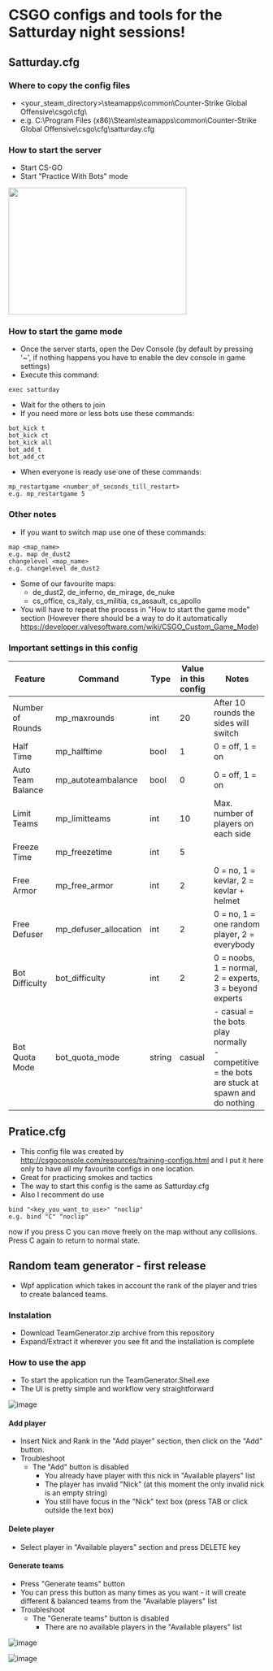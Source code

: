 # CSGO configs and tools for the Satturday night sessions!

## Satturday.cfg

### Where to copy the config files
- <your_steam_directory>\steamapps\common\Counter-Strike Global Offensive\csgo\cfg\
- e.g. C:\Program Files (x86)\Steam\steamapps\common\Counter-Strike Global Offensive\csgo\cfg\satturday.cfg

### How to start the server
- Start CS-GO
- Start "Practice With Bots" mode

<img src="https://user-images.githubusercontent.com/9948892/116783310-56024780-aa8e-11eb-9b6a-00cd77c648f4.png" width="350" height="250">

### How to start the game mode
- Once the server starts, open the Dev Console (by default by pressing '~', if nothing happens you have to enable the dev console in game settings)
- Execute this command:

```
exec satturday
```

- Wait for the others to join
- If you need more or less bots use these commands:

```
bot_kick t
bot_kick ct
bot_kick all
bot_add_t
bot_add_ct
```

- When everyone is ready use one of these commands:

```
mp_restartgame <number_of_seconds_till_restart>
e.g. mp_restartgame 5
```

### Other notes
- If you want to switch map use one of these commands:

```
map <map_name>
e.g. map de_dust2
changelevel <map_name>
e.g. changelevel de_dust2
```
- Some of our favourite maps:
  - de_dust2, de_inferno, de_mirage, de_nuke
  - cs_office, cs_italy, cs_militia, cs_assault, cs_apollo
- You will have to repeat the process in "How to start the game mode" section (However there should be a way to do it automatically https://developer.valvesoftware.com/wiki/CSGO_Custom_Game_Mode)

### Important settings in this config

Feature | Command | Type | Value in this config | Notes
--- | --- | --- | --- | ---
Number of Rounds | mp_maxrounds | int | 20 | After 10 rounds the sides will switch
Half Time | mp_halftime | bool | 1 | 0 = off, 1 = on
Auto Team Balance | mp_autoteambalance | bool | 0 | 0 = off, 1 =  on
Limit Teams | mp_limitteams | int | 10 | Max. number of players on each side
Freeze Time | mp_freezetime | int | 5 |
Free Armor | mp_free_armor | int | 2 | 0 = no, 1 = kevlar, 2 = kevlar + helmet
Free Defuser | mp_defuser_allocation | int | 2 | 0 = no, 1 = one random player, 2 = everybody
Bot Difficulty | bot_difficulty | int | 2 | 0 = noobs, 1 = normal, 2 = experts, 3 = beyond experts
Bot Quota Mode | bot_quota_mode | string | casual | - casual = the bots play normally <br> - competitive = the bots are stuck at spawn and do nothing

## Pratice.cfg
- This config file was created by http://csgoconsole.com/resources/training-configs.html and I put it here only to have all my favourite configs in one location.
- Great for practicing smokes and tactics
- The way to start this config is the same as Satturday.cfg
- Also I recomment do use

```
bind "<key_you_want_to_use>" "noclip" 
e.g. bind "C" "noclip"
```
now if you press C you can move freely on the map without any collisions. Press C again to return to normal state.

## Random team generator - first release
- Wpf application which takes in account the rank of the player and tries to create balanced teams.

### Instalation
- Download TeamGenerator.zip archive from this repository
- Expand/Extract it wherever you see fit and the installation is complete

### How to use the app
- To start the application run the TeamGenerator.Shell.exe
- The UI is pretty simple and workflow very straightforward


![image](https://user-images.githubusercontent.com/9948892/124349762-220fe380-dbf1-11eb-9af6-4d88057d20ba.png)

#### Add player
- Insert Nick and Rank in the "Add player" section, then click on the "Add" button.
- Troubleshoot
  - The "Add" button is disabled
    - You already have player with this nick in "Available players" list
    - The player has invalid "Nick" (at this moment the only invalid nick is an empty string)
    - You still have focus in the "Nick" text box (press TAB or click outside the text box)

#### Delete player
- Select player in "Available players" section and press DELETE key

#### Generate teams
- Press "Generate teams" button
- You can press this button as many times as you want - it will create different & balanced teams from the "Available players" list
- Troubleshoot
  - The "Generate teams" button is disabled
    - There are no available players in the "Available players" list


![image](https://user-images.githubusercontent.com/9948892/124350199-80d65c80-dbf3-11eb-97a8-4847ccd95eae.png)

![image](https://user-images.githubusercontent.com/9948892/124350247-d6126e00-dbf3-11eb-80bb-1377c73986cc.png)
